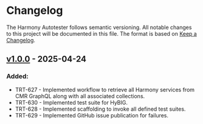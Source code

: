 # Changelog

The Harmony Autotester follows semantic versioning. All notable changes to this
project will be documented in this file. The format is based on [Keep a
Changelog](http://keepachangelog.com/en/1.0.0/).

## [v1.0.0] - 2025-04-24

### Added:

- TRT-627 - Implemented workflow to retrieve all Harmony services from CMR GraphQL
  along with all associated collections.
- TRT-630 - Implemented test suite for HyBIG.
- TRT-628 - Implemented scaffolding to invoke all defined test suites.
- TRT-629 - Implemented GitHub issue publication for failures.

[Unreleased]: https://github.com/nasa/harmony-autotester/compare/1.0.0...HEAD
[v1.0.0]: https://github.com/nasa/harmony-autotester/releases/tag/1.0.0
